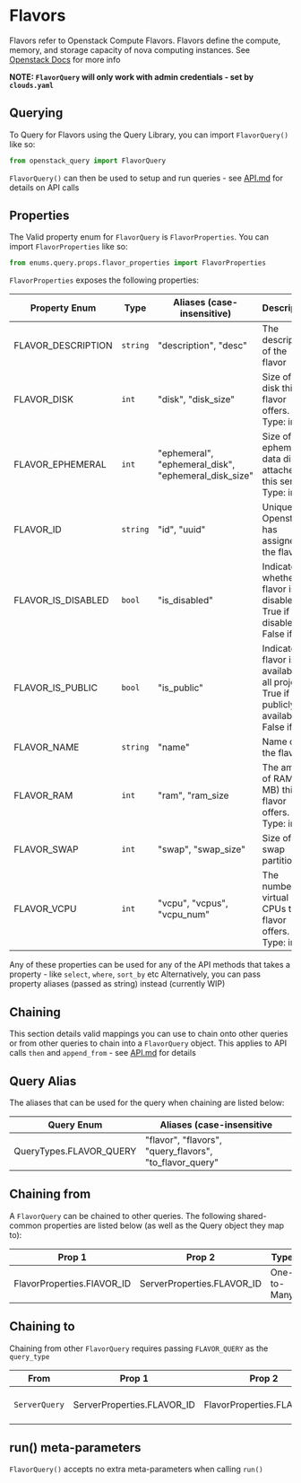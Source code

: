 # Flavors
Flavors refer to Openstack Compute Flavors. Flavors define the compute, memory, and storage capacity of nova computing instances.
See [Openstack Docs](https://docs.openstack.org/api-ref/compute/#flavors) for more info

**NOTE: `FlavorQuery` will only work with admin credentials - set by `clouds.yaml`**

## Querying

To Query for Flavors using the Query Library, you can import `FlavorQuery()` like so:

```python
from openstack_query import FlavorQuery
```

`FlavorQuery()` can then be used to setup and run queries - see [API.md](../API.md) for details on API calls

## Properties

The Valid property enum for `FlavorQuery` is `FlavorProperties`. You can import `FlavorProperties` like so:

```python
from enums.query.props.flavor_properties import FlavorProperties
```

`FlavorProperties` exposes the following properties:

| Property Enum      | Type     | Aliases (case-insensitive)                           | Description                                                                                     |
|--------------------|----------|------------------------------------------------------|-------------------------------------------------------------------------------------------------|
| FLAVOR_DESCRIPTION | `string` | "description", "desc"                                | The description of the flavor                                                                   |
| FLAVOR_DISK        | `int`    | "disk", "disk_size"                                  | Size of the disk this flavor offers. Type: int                                                  |
| FLAVOR_EPHEMERAL   | `int`    | "ephemeral", "ephemeral_disk", "ephemeral_disk_size" | Size of the ephemeral data disk attached to this server. Type: int                              |
| FLAVOR_ID          | `string` | "id", "uuid"                                         | Unique ID Openstack has assigned the flavor.                                                    |
| FLAVOR_IS_DISABLED | `bool`   | "is_disabled"                                        | Indicates whether flavor is disabled. <br/>True if disabled, False if not                       |
| FLAVOR_IS_PUBLIC   | `bool`   | "is_public"                                          | Indicates if flavor is available to all projects. <br/>True if publicly available, False if not |
| FLAVOR_NAME        | `string` | "name"                                               | Name of the flavor                                                                              |
| FLAVOR_RAM         | `int`    | "ram", "ram_size                                     | The amount of RAM (in MB) this flavor offers. Type: int                                         |
| FLAVOR_SWAP        | `int`    | "swap", "swap_size"                                  | Size of the swap partitions.                                                                    |
| FLAVOR_VCPU        | `int`    | "vcpu", "vcpus", "vcpu_num"                          | The number of virtual CPUs this flavor offers. Type: int                                        |

Any of these properties can be used for any of the API methods that takes a property - like `select`, `where`, `sort_by` etc
Alternatively, you can pass property aliases (passed as string) instead (currently WIP)

## Chaining
This section details valid mappings you can use to chain onto other queries or from other queries to chain into a `FlavorQuery` object.
This applies to API calls `then` and `append_from` - see [API.md](../API.md) for details

## Query Alias
The aliases that can be used for the query when chaining are listed below:

| Query Enum              | Aliases (case-insensitive                               |
|-------------------------|---------------------------------------------------------|
| QueryTypes.FLAVOR_QUERY | "flavor", "flavors", "query_flavors", "to_flavor_query" |



## Chaining from
A `FlavorQuery` can be chained to other queries.
The following shared-common properties are listed below (as well as the Query object they map to):

| Prop 1                     | Prop 2                     | Type        | Maps                           | Documentation            |
|----------------------------|----------------------------|-------------|--------------------------------|--------------------------|
| FlavorProperties.FlAVOR_ID | ServerProperties.FLAVOR_ID | One-to-Many | `FlavorQuery` to `ServerQuery` | [SERVERS.md](SERVERS.md) |


## Chaining to
Chaining from other `FlavorQuery` requires passing `FLAVOR_QUERY` as the `query_type`

| From          | Prop 1                     | Prop 2                     | Type        | Documentation            |
|---------------|----------------------------|----------------------------|-------------|--------------------------|
| `ServerQuery` | ServerProperties.FLAVOR_ID | FlavorProperties.FLAVOR_ID | Many-to-One | [SERVERS.md](SERVERS.md) |


## run() meta-parameters

`FlavorQuery()` accepts no extra meta-parameters when calling `run()`

